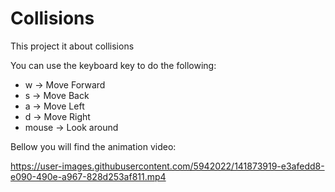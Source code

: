 # Collisions

This project it about collisions

You can use the keyboard key to do the following:
- w -> Move Forward
- s -> Move Back
- a -> Move Left
- d -> Move Right
- mouse -> Look around

Bellow you will find the animation video:     
    
https://user-images.githubusercontent.com/5942022/141873919-e3afedd8-e090-490e-a967-828d253af811.mp4


